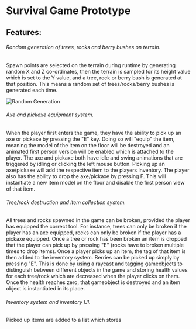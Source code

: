 # Survival Game Prototype

## Features:

###### Random generation of trees, rocks and berry bushes on terrain.

Spawn points are selected on the terrain during runtime by generating random X and Z co-ordinates, then the terrain is sampled for its height value which is set to the Y value, and a tree, rock or berry bush is generated at that position. This means a random set of trees/rocks/berry bushes is generated each time.

![Random Generation](https://user-images.githubusercontent.com/46501575/200926357-e762a373-f4dd-4090-96d9-cfc30bdefb01.png)

###### Axe and pickaxe equipment system.

When the player first enters the game, they have the ability to pick up an axe or pickaxe by pressing the "E" key. Doing so will "equip" the item, meaning the model of the item on the floor will be destroyed and an animated first person version will be enabled which is attached to the player. The axe and pickaxe both have idle and swing animations that are triggered by idling or clicking the left mouse button. Picking up an axe/pickaxe will add the respective item to the players inventory. The player also has the ability to drop the axe/pickaxe by pressing F. This will instantiate a new item model on the floor and disable the first person view of that item.

###### Tree/rock destruction and item collection system.

All trees and rocks spawned in the game can be broken, provided the player has equipped the correct tool. For instance, trees can only be broken if the player has an axe equipped, rocks can only be broken if the player has a pickaxe equipped. Once a tree or rock has been broken an item is dropped that the player can pick up by pressing "E" (rocks have to broken multiple times to drop items). Once a player picks up an item, the tag of that item is then added to the inventory system. Berries can be picked up simply by pressing "E". This is done by using a raycast and tagging gameobjects to distinguish between different objects in the game and storing health values for each tree/rock which are decreased when the player clicks on them. Once the health reaches zero, that gameobject is destroyed and an item object is instantiated in its place.

###### Inventory system and inventory UI.

Picked up items are added to a list which stores 
